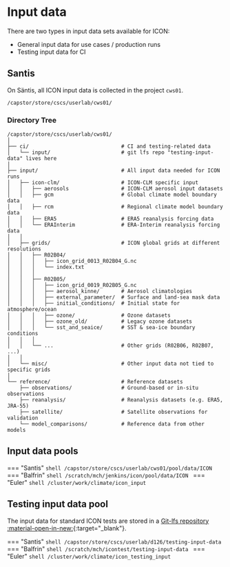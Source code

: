 # Input data

There are two types in input data sets available for ICON:

- General input data for use cases / production runs
- Testing input data for CI

## Santis 

On Säntis, all ICON input data is collected in the project `cws01`.

```shell
/capstor/store/cscs/userlab/cws01/
```

### Directory Tree

```
/capstor/store/cscs/userlab/cws01/
│
├── ci/                              # CI and testing-related data
│   └── input/                       # git lfs repo "testing-input-data" lives here
│
├── input/                           # All input data needed for ICON runs
│   ├── icon-clm/                    # ICON-CLM specific input
│   │   ├── aerosols                 # ICON-CLM aerosol input datasets
│   │   ├── gcm                      # Global climate model boundary data
│   │   ├── rcm                      # Regional climate model boundary data
│   │   ├── ERA5                     # ERA5 reanalysis forcing data
│   │   └── ERAInterim               # ERA-Interim reanalysis forcing data
│   │
│   ├── grids/                       # ICON global grids at different resolutions
│   │   ├── R02B04/
│   │   │   ├── icon_grid_0013_R02B04_G.nc
│   │   │   └── index.txt
│   │   │
│   │   ├── R02B05/
│   │   │   ├── icon_grid_0019_R02B05_G.nc
│   │   │   ├── aerosol_kinne/       # Aerosol climatologies
│   │   │   ├── external_parameter/  # Surface and land-sea mask data
│   │   │   ├── initial_conditions/  # Initial state for atmosphere/ocean
│   │   │   ├── ozone/               # Ozone datasets
│   │   │   ├── ozone_old/           # Legacy ozone datasets
│   │   │   └── sst_and_seaice/      # SST & sea-ice boundary conditions
│   │   │
│   │   └── ...                      # Other grids (R02B06, R02B07, ...)
│   │
│   └── misc/                        # Other input data not tied to specific grids
│
└── reference/                       # Reference datasets
    ├── observations/                # Ground-based or in-situ observations
    ├── reanalysis/                  # Reanalysis datasets (e.g. ERA5, JRA-55)
    ├── satellite/                   # Satellite observations for validation
    └── model_comparisons/           # Reference data from other models
```


## Input data pools

=== "Santis"
    ```shell
    /capstor/store/cscs/userlab/cws01/pool/data/ICON
    ```  
=== "Balfrin"
    ```shell
    /scratch/mch/jenkins/icon/pool/data/ICON
    ```
=== "Euler"
    ```shell
    /cluster/work/climate/icon_input
    ```    

## Testing input data pool

The input data for standard ICON tests are stored in a [Git-lfs repository :material-open-in-new:](https://gitlab.dkrz.de/icon/testing-input-data){:target="_blank"}.

=== "Santis"
    ```shell
     /capstor/store/cscs/userlab/d126/testing-input-data
    ```  
=== "Balfrin"
    ```shell
    /scratch/mch/icontest/testing-input-data
    ```
=== "Euler"
    ```shell
    /cluster/work/climate/icon_testing_input
    ```
